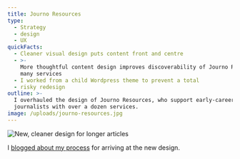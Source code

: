 ```yaml
---
title: Journo Resources
type:
  - Strategy
  - design
  - UX
quickFacts:
  - Cleaner visual design puts content front and centre
  - >-
    More thoughtful content design improves discoverability of Journo Resources'
    many services
  - I worked from a child Wordpress theme to prevent a total
  - risky redesign
outline: >-
  I overhauled the design of Journo Resources, who support early-career
  journalists with over a dozen services.
image: /uploads/journo-resources.jpg
---
```



![New, cleaner design for longer articles](/uploads/article-advice.png)

I [blogged about my process](https://medium.com/@dinosaurlord/building-a-home-for-new-journalists-e9da88c5e49a) for arriving at the new design.
